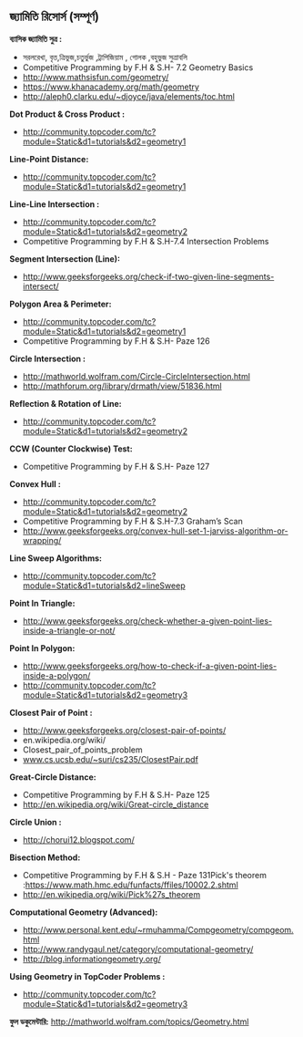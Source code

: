 ﻿জ্যামিতি রিসোর্স (সম্পূর্ণ)
---------------------------


**ব্যাসিক জ্যামিতি সুত্র :**
* সরলরেখা, বৃত্ত,ত্রিভুজ,চতুর্ভুজ ,ট্রাপিজিয়াম , গোলক ,বহুভুজ সুত্রাবলি
* Competitive Programming by F.H & S.H- 7.2 Geometry Basics
* http://www.mathsisfun.com/geometry/
* https://www.khanacademy.org/math/geometry
* http://aleph0.clarku.edu/~djoyce/java/elements/toc.html

**Dot Product & Cross Product :**
* http://community.topcoder.com/tc?module=Static&d1=tutorials&d2=geometry1

**Line-Point Distance:**
* http://community.topcoder.com/tc?module=Static&d1=tutorials&d2=geometry1

**Line-Line Intersection :**
* http://community.topcoder.com/tc?module=Static&d1=tutorials&d2=geometry2
* Competitive Programming by F.H & S.H-7.4 Intersection Problems

**Segment Intersection (Line):**
* http://www.geeksforgeeks.org/check-if-two-given-line-segments-intersect/

**Polygon Area & Perimeter:**
* http://community.topcoder.com/tc?module=Static&d1=tutorials&d2=geometry1 
* Competitive Programming by F.H & S.H- Paze 126

**Circle Intersection :**
* http://mathworld.wolfram.com/Circle-CircleIntersection.html
* http://mathforum.org/library/drmath/view/51836.html

**Reflection & Rotation of Line:**
* http://community.topcoder.com/tc?module=Static&d1=tutorials&d2=geometry2

**CCW (Counter Clockwise) Test:**
* Competitive Programming by F.H & S.H- Paze 127

**Convex Hull :**
* http://community.topcoder.com/tc?module=Static&d1=tutorials&d2=geometry2
* Competitive Programming by F.H & S.H-7.3 Graham’s Scan
* http://www.geeksforgeeks.org/convex-hull-set-1-jarviss-algorithm-or-wrapping/

**Line Sweep Algorithms:**
* http://community.topcoder.com/tc?module=Static&d1=tutorials&d2=lineSweep

**Point In Triangle:**
* http://www.geeksforgeeks.org/check-whether-a-given-point-lies-inside-a-triangle-or-not/

**Point In Polygon:**
* http://www.geeksforgeeks.org/how-to-check-if-a-given-point-lies-inside-a-polygon/
* http://community.topcoder.com/tc?module=Static&d1=tutorials&d2=geometry3
 
**Closest Pair of Point :**
* http://www.geeksforgeeks.org/closest-pair-of-points/
* en.wikipedia.org/wiki/
* Closest_pair_of_points_problem
* www.cs.ucsb.edu/~suri/cs235/ClosestPair.pdf

**Great-Circle Distance:**
* Competitive Programming by F.H & S.H- Paze 125
* http://en.wikipedia.org/wiki/Great-circle_distance

**Circle Union :**
* http://chorui12.blogspot.com/

**Bisection Method:**
* Competitive Programming by F.H & S.H - Paze 131Pick's theorem :https://www.math.hmc.edu/funfacts/ffiles/10002.2.shtml
* http://en.wikipedia.org/wiki/Pick%27s_theorem

**Computational Geometry (Advanced):**
* http://www.personal.kent.edu/~rmuhamma/Compgeometry/compgeom.html
* http://www.randygaul.net/category/computational-geometry/
* http://blog.informationgeometry.org/

**Using Geometry in TopCoder Problems :**
* http://community.topcoder.com/tc?module=Static&d1=tutorials&d2=geometry3

**ফুল ডকুমেন্টারি:** http://mathworld.wolfram.com/topics/Geometry.html      
